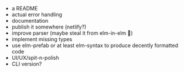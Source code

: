 - a README
- actual error handling
- documentation
- publish it somewhere (netlify?)
- improve parser (maybe steal it from elm-in-elm 🤔)
- implement missing types
- use elm-prefab or at least elm-syntax to produce decently formatted code
- UI/UX/spit-n-polish
- CLI version?
